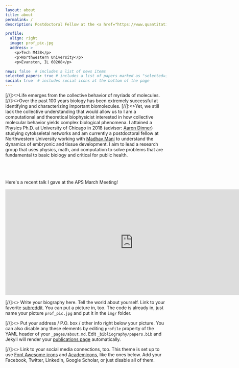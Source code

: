 ```yaml
---
layout: about
title: about
permalink: /
description: Postdoctoral Fellow at the <a href="https://www.quantitativebiology.northwestern.edu/">NSF-Simons Center for Quantitative Biology</a>

profile:
  align: right
  image: prof_pic.jpg
  address: >
    <p>Tech M438</p>
    <p>Northwestern University</p>
    <p>Evanston, IL 60208</p>

news: false  # includes a list of news items
selected_papers: true # includes a list of papers marked as "selected={true}"
social: true  # includes social icons at the bottom of the page
---
```


[//]:<>Life emerges from the collective behavior of myriads of molecules.
[//]:<>Over the past 100 years biology has been extremely successful at identifying and characterizing important biomolecules.
[//]:<>Yet, we still lack the collective understanding that would allow us to 
I am a computational and theoretical biophysicist interested in how collective molecular behavior yields complex biological phenomena.
I attained a Physics Ph.D. at University of Chicago in 2018 (advisor: [Aaron Dinner](https://dinner-group.uchicago.edu/)) studying cytokseletal networks and am currently a postdoctoral fellow at Northwestern University working with [Madhav Mani](https://madhavmani.com) to understand the dynamics of embryonic and tissue development. 
I aim to lead a research group that uses physics, math, and computation to solve problems that are fundamental to basic biology and critical for public health.
<br />
<br />
<br />
<br />
<br />
Here's a recent talk I gave at the APS March Meeting!
<iframe width="800" height="331" src="https://www.youtube.com/embed/8QTNWuwBU2U" title="YouTube video player" frameborder="0" allow="accelerometer; autoplay; clipboard-write; encrypted-media; gyroscope; picture-in-picture" allowfullscreen></iframe>

[//]:<> Write your biography here. Tell the world about yourself. Link to your favorite [subreddit](http://reddit.com). You can put a picture in, too. The code is already in, just name your picture `prof_pic.jpg` and put it in the `img/` folder.

[//]:<> Put your address / P.O. box / other info right below your picture. You can also disable any these elements by editing `profile` property of the YAML header of your `_pages/about.md`. Edit `_bibliography/papers.bib` and Jekyll will render your [publications page](/al-folio/publications/) automatically.

[//]:<> Link to your social media connections, too. This theme is set up to use [Font Awesome icons](http://fortawesome.github.io/Font-Awesome/) and [Academicons](https://jpswalsh.github.io/academicons/), like the ones below. Add your Facebook, Twitter, LinkedIn, Google Scholar, or just disable all of them.

